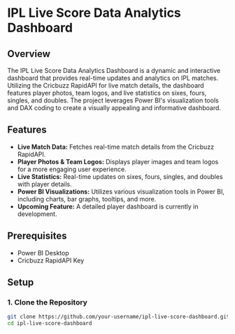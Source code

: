 # IPL Live Score Data Analytics Dashboard

## Overview

The IPL Live Score Data Analytics Dashboard is a dynamic and interactive dashboard that provides real-time updates and analytics on IPL matches. Utilizing the Cricbuzz RapidAPI for live match details, the dashboard features player photos, team logos, and live statistics on sixes, fours, singles, and doubles. The project leverages Power BI's visualization tools and DAX coding to create a visually appealing and informative dashboard.

## Features

- **Live Match Data:** Fetches real-time match details from the Cricbuzz RapidAPI.
- **Player Photos & Team Logos:** Displays player images and team logos for a more engaging user experience.
- **Live Statistics:** Real-time updates on sixes, fours, singles, and doubles with player details.
- **Power BI Visualizations:** Utilizes various visualization tools in Power BI, including charts, bar graphs, tooltips, and more.
- **Upcoming Feature:** A detailed player dashboard is currently in development.

## Prerequisites

- Power BI Desktop
- Cricbuzz RapidAPI Key

## Setup

### 1. Clone the Repository

```bash
git clone https://github.com/your-username/ipl-live-score-dashboard.git
cd ipl-live-score-dashboard
